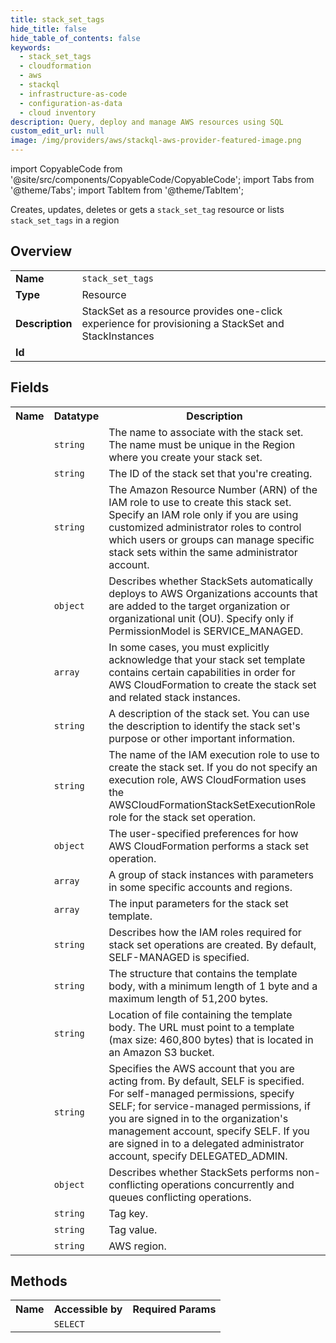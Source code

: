 ```yaml
---
title: stack_set_tags
hide_title: false
hide_table_of_contents: false
keywords:
  - stack_set_tags
  - cloudformation
  - aws
  - stackql
  - infrastructure-as-code
  - configuration-as-data
  - cloud inventory
description: Query, deploy and manage AWS resources using SQL
custom_edit_url: null
image: /img/providers/aws/stackql-aws-provider-featured-image.png
---
```


import CopyableCode from '@site/src/components/CopyableCode/CopyableCode';
import Tabs from '@theme/Tabs';
import TabItem from '@theme/TabItem';

Creates, updates, deletes or gets a <code>stack_set_tag</code> resource or lists <code>stack_set_tags</code> in a region

## Overview
<table><tbody>
<tr><td><b>Name</b></td><td><code>stack_set_tags</code></td></tr>
<tr><td><b>Type</b></td><td>Resource</td></tr>
<tr><td><b>Description</b></td><td>StackSet as a resource provides one-click experience for provisioning a StackSet and StackInstances</td></tr>
<tr><td><b>Id</b></td><td><CopyableCode code="aws.cloudformation.stack_set_tags" /></td></tr>
</tbody></table>

## Fields
<table><tbody><tr><th>Name</th><th>Datatype</th><th>Description</th></tr><tr><td><CopyableCode code="stack_set_name" /></td><td><code>string</code></td><td>The name to associate with the stack set. The name must be unique in the Region where you create your stack set.</td></tr>
<tr><td><CopyableCode code="stack_set_id" /></td><td><code>string</code></td><td>The ID of the stack set that you're creating.</td></tr>
<tr><td><CopyableCode code="administration_role_arn" /></td><td><code>string</code></td><td>The Amazon Resource Number (ARN) of the IAM role to use to create this stack set. Specify an IAM role only if you are using customized administrator roles to control which users or groups can manage specific stack sets within the same administrator account.</td></tr>
<tr><td><CopyableCode code="auto_deployment" /></td><td><code>object</code></td><td>Describes whether StackSets automatically deploys to AWS Organizations accounts that are added to the target organization or organizational unit (OU). Specify only if PermissionModel is SERVICE_MANAGED.</td></tr>
<tr><td><CopyableCode code="capabilities" /></td><td><code>array</code></td><td>In some cases, you must explicitly acknowledge that your stack set template contains certain capabilities in order for AWS CloudFormation to create the stack set and related stack instances.</td></tr>
<tr><td><CopyableCode code="description" /></td><td><code>string</code></td><td>A description of the stack set. You can use the description to identify the stack set's purpose or other important information.</td></tr>
<tr><td><CopyableCode code="execution_role_name" /></td><td><code>string</code></td><td>The name of the IAM execution role to use to create the stack set. If you do not specify an execution role, AWS CloudFormation uses the AWSCloudFormationStackSetExecutionRole role for the stack set operation.</td></tr>
<tr><td><CopyableCode code="operation_preferences" /></td><td><code>object</code></td><td>The user-specified preferences for how AWS CloudFormation performs a stack set operation.</td></tr>
<tr><td><CopyableCode code="stack_instances_group" /></td><td><code>array</code></td><td>A group of stack instances with parameters in some specific accounts and regions.</td></tr>
<tr><td><CopyableCode code="parameters" /></td><td><code>array</code></td><td>The input parameters for the stack set template.</td></tr>
<tr><td><CopyableCode code="permission_model" /></td><td><code>string</code></td><td>Describes how the IAM roles required for stack set operations are created. By default, SELF-MANAGED is specified.</td></tr>
<tr><td><CopyableCode code="template_body" /></td><td><code>string</code></td><td>The structure that contains the template body, with a minimum length of 1 byte and a maximum length of 51,200 bytes.</td></tr>
<tr><td><CopyableCode code="template_url" /></td><td><code>string</code></td><td>Location of file containing the template body. The URL must point to a template (max size: 460,800 bytes) that is located in an Amazon S3 bucket.</td></tr>
<tr><td><CopyableCode code="call_as" /></td><td><code>string</code></td><td>Specifies the AWS account that you are acting from. By default, SELF is specified. For self-managed permissions, specify SELF; for service-managed permissions, if you are signed in to the organization's management account, specify SELF. If you are signed in to a delegated administrator account, specify DELEGATED_ADMIN.</td></tr>
<tr><td><CopyableCode code="managed_execution" /></td><td><code>object</code></td><td>Describes whether StackSets performs non-conflicting operations concurrently and queues conflicting operations.</td></tr>
<tr><td><CopyableCode code="tag_key" /></td><td><code>string</code></td><td>Tag key.</td></tr>
<tr><td><CopyableCode code="tag_value" /></td><td><code>string</code></td><td>Tag value.</td></tr>
<tr><td><CopyableCode code="region" /></td><td><code>string</code></td><td>AWS region.</td></tr>
</tbody></table>

## Methods

<table><tbody>
  <tr>
    <th>Name</th>
    <th>Accessible by</th>
    <th>Required Params</th>
  </tr>
  <tr>
    <td><CopyableCode code="view" /></td>
    <td><code>SELECT</code></td>
    <td><CopyableCode code="region" /></td>
  </tr>
</tbody></table>








